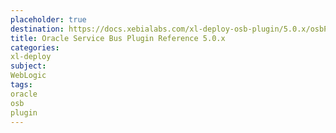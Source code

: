 ```yaml
---
placeholder: true
destination: https://docs.xebialabs.com/xl-deploy-osb-plugin/5.0.x/osbPluginManual.html
title: Oracle Service Bus Plugin Reference 5.0.x
categories:
xl-deploy
subject:
WebLogic
tags:
oracle
osb
plugin
---
```

